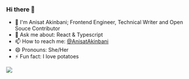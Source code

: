 ### Hi there 👋 

<!--
**Annysah/Annysah** is a ✨ _special_ ✨ repository because its `README.md` (this file) appears on your GitHub profile.

Here are some ideas to get you started:

- 🔭 I’m currently working on ...
- 🌱 I’m currently learning ...
- 👯 I’m looking to collaborate on ...
- 🤔 I’m looking for help with ...
- 💬 Ask me about ...
- 📫 How to reach me: ...
- 😄 Pronouns: ...
- ⚡ Fun fact: ...
-->
- 🌱 I'm Anisat Akinbani; Frontend Engineer, Technical Writer and Open Souce Contributor
- 💬 Ask me about: React & Typescript
- 📫 How to reach me: [@AnisatAkinbani](https://twitter.com/AnisatAkinbani)
- 😄 Pronouns: She/Her
- ⚡ Fun fact: I love potatoes



<img 
   src="https://github-readme-stats.vercel.app/api?username=annysah&show_icons=true&theme=tokyonight" 
/>
    
